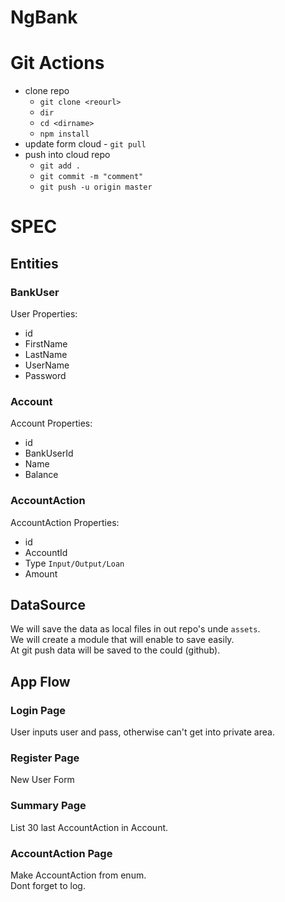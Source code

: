 # NgBank

# Git Actions
* clone repo 
    * `git clone <reourl>`  
    * `dir`  
    * `cd <dirname>`  
    * `npm install`  
* update form cloud - `git pull`  
* push into cloud repo 
    * `git add .`  
    * `git commit -m "comment"`  
    * `git push -u origin master`  

# SPEC

## Entities

### BankUser

User Properties:
* id
* FirstName
* LastName
* UserName
* Password

### Account

Account Properties:
* id
* BankUserId
* Name
* Balance

### AccountAction

AccountAction Properties:
* id
* AccountId
* Type `Input/Output/Loan`
* Amount 


## DataSource

We will save the data as local files in out repo's unde `assets`.  
We will create a module that will enable to save easily.  
At git push data will be saved to the could (github).  

## App Flow

### Login Page

User inputs user and pass, otherwise can't get into private area.  

### Register Page

New User Form

### Summary Page

List 30 last AccountAction in Account.  

### AccountAction Page

Make AccountAction from enum.  
Dont forget to log.  